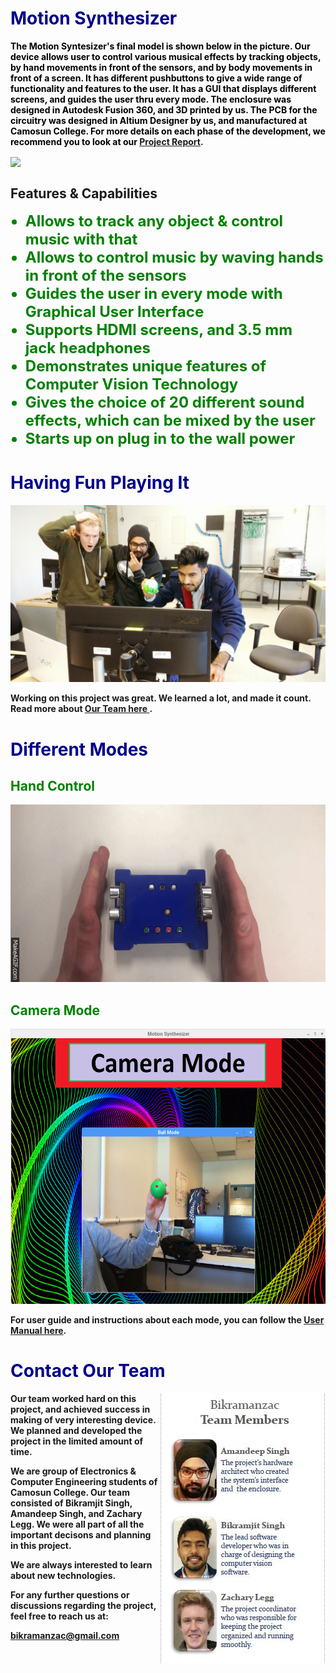 # <b> <font color ="darkblue"> Motion Synthesizer </font>

<b> <font color ="black"> The Motion Syntesizer's final model is shown below in the picture. Our device allows user to control various musical effects by tracking objects, by hand movements in front of the sensors, and by body movements in front of a screen. It has different pushbuttons to give a wide range of functionality and features to the user. It has a GUI that displays different screens, and guides the user thru every mode. The enclosure was designed in Autodesk Fusion 360, and 3D printed by us. The PCB for the circuitry was designed in Altium Designer by us, and manufactured at Camosun College.
For more details on each phase of the development, we recommend you to look at our</font> [Project Report](https://drive.google.com/open?id=10LbdV46k1radWK_isuUhPYrFqP7wBc3M). 
  
<img align="center" src="https://user-images.githubusercontent.com/33526358/33522751-d3f17ed4-d7a8-11e7-8151-aba70f0987b8.jpg">

<h2>Features & Capabilities </h2>

<ul>
  <font color ="green" size = "5">
    <b>
    <li>Allows to track any object & control music with that</li>
    <li>Allows to control music by waving hands in front of the sensors</li>
    <li>Guides the user in every mode with Graphical User Interface</li>
    <li>Supports HDMI screens, and 3.5 mm jack headphones</li> 
    <li>Demonstrates unique features of Computer Vision Technology</li> 
    <li>Gives the choice of 20 different sound effects, which can be mixed by the user</li> 
    <li>Starts up on plug in to the wall power</li>
    </b>
   </font>
</ul> 
      
# <b> <font color ="darkblue">Having Fun Playing It</font>
<img src= "https://github.com/BikramanZac/Motion-Synthesizer-Project-/blob/master/Motion%20Excitement.jpg?raw=true">

Working on this project was great. We learned a lot, and made it count. Read more about <A href="#Contact">Our Team here </A>.

# <b> <font color ="darkblue">Different Modes </font>
  
## <b> <font color ="green">Hand Control </font>
<img src="https://github.com/BikramanZac/Motion-Synthesizer-Project-/blob/master/Ultra.gif?raw=true">
  
## <b> <font color ="green">Camera Mode </font>
<img height="440" width="575" src= "https://github.com/BikramanZac/Motion-Synthesizer-Project-/blob/master/Pictures/CameraBallTracking.png?raw=true">


<b>For user guide and instructions about each mode, you can follow the [User Manual here](https://drive.google.com/open?id=1gXBgiyi0ARCLm3Vch70XfR9w_eZbh8G5).

# <b> <font color ="darkblue"> Contact Our Team </font>
  <a name="Contact"> </a>
<img align="right" src= "https://github.com/BikramanZac/Motion-Synthesizer-Project-/blob/master/team%20.JPG?raw=true">



<b> Our team worked hard on this project, and achieved success in making of very interesting device. We planned and developed 
  the project in the limited amount of time.
  
<b> We are group of Electronics & Computer Engineering students of Camosun College. Our team consisted of Bikramjit Singh, Amandeep Singh, and Zachary Legg. We were all part of all the important decisons and planning in this project. 

<b> We are always interested to learn about new technologies. 
  
  
  
<b> For any further questions or discussions regarding the project, feel free to reach us 
  at:
  
  
  bikramanzac@gmail.com 
  
  


